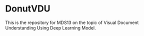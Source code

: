 # DonutVDU
This is the repository for MDS13 on the topic of Visual Document Understanding Using Deep Learning Model. 
